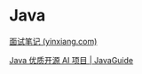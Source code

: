 # Java

[面试笔记 (yinxiang.com)](https://app.yinxiang.com/fx/218dfddf-09c1-45d4-9951-597be699628d)

[Java 优质开源 AI 项目 | JavaGuide](https://javaguide.cn/open-source-project/machine-learning.html)
